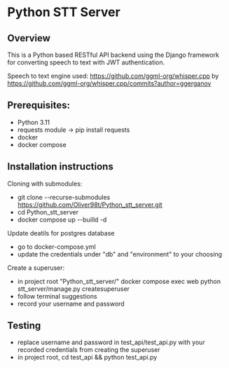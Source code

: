 # Python STT Server

## Overview
This is a Python based RESTful API backend using the Django framework for converting speech to text with JWT authentication.

Speech to text engine used: https://github.com/ggml-org/whisper.cpp by https://github.com/ggml-org/whisper.cpp/commits?author=ggerganov

## Prerequisites:
- Python 3.11
- requests module -> pip install requests  
- docker 
- docker compose 

## Installation instructions
Cloning with submodules:
- git clone --recurse-submodules https://github.com/Oliver98t/Python_stt_server.git
- cd Python_stt_server
- docker compose up --builld -d

Update deatils for postgres database
- go to docker-compose.yml
- update the credentials under "db" and "environment" to your choosing

Create a superuser:
- in project root "Python_stt_server/" docker compose exec web python stt_server/manage.py        createsuperuser
- follow terminal suggestions
- record your username and password

## Testing
- replace username and password in test_api/test_api.py with your recorded credentials from creating the superuser
- in project root, cd test_api && python test_api.py
